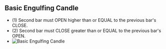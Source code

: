 ## Basic Engulfing Candle

- (1) Second bar must OPEN higher than or EQUAL to the previous bar's CLOSE.
- (2) Second bar must CLOSE greater than or EQUAL to the previous bar's OPEN.
- ![Basic Engulfing Candle](https://i.imgur.com/qk6yIqJ.png)
